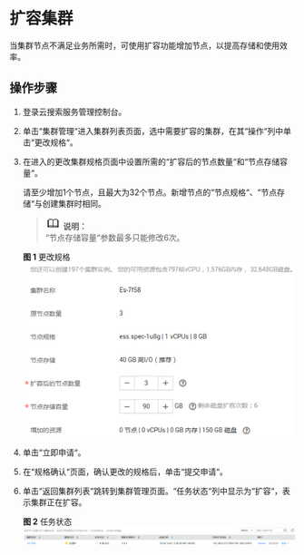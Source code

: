 # 扩容集群<a name="css_01_0031"></a>

当集群节点不满足业务所需时，可使用扩容功能增加节点，以提高存储和使用效率。

## 操作步骤<a name="section175418313575"></a>

1.  登录云搜索服务管理控制台。
2.  单击“集群管理“进入集群列表页面，选中需要扩容的集群，在其“操作“列中单击“更改规格“。
3.  在进入的更改集群规格页面中设置所需的“扩容后的节点数量“和“节点存储容量“。

    请至少增加1个节点，且最大为32个节点。新增节点的“节点规格“、“节点存储“与创建集群时相同。

    >![](public_sys-resources/icon-note.gif) **说明：**   
    >“节点存储容量“参数最多只能修改6次。  

    **图 1**  更改规格<a name="fig17728195711243"></a>  
    ![](figures/更改规格.png "更改规格")

4.  单击“立即申请“。
5.  在“规格确认“页面，确认更改的规格后，单击“提交申请“。
6.  单击“返回集群列表“跳转到集群管理页面。“任务状态“列中显示为“扩容“，表示集群正在扩容。

    **图 2**  任务状态<a name="fig9742557162419"></a>  
    ![](figures/任务状态.png "任务状态")


